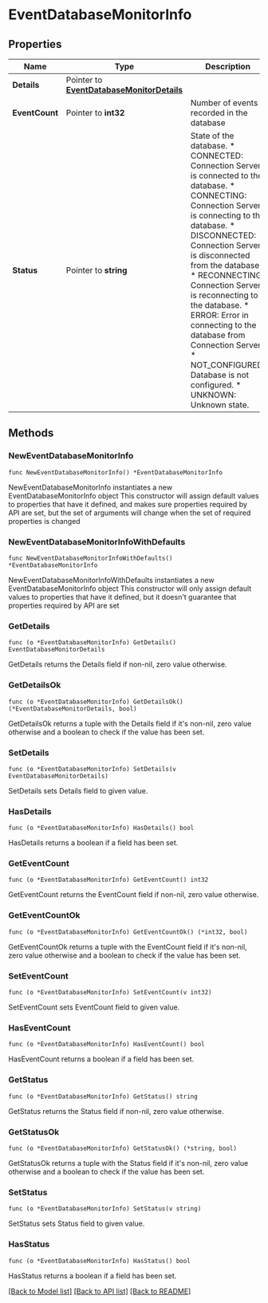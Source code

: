 # EventDatabaseMonitorInfo

## Properties

Name | Type | Description | Notes
------------ | ------------- | ------------- | -------------
**Details** | Pointer to [**EventDatabaseMonitorDetails**](EventDatabaseMonitorDetails.md) |  | [optional] 
**EventCount** | Pointer to **int32** | Number of events recorded in the database | [optional] 
**Status** | Pointer to **string** | State of the database. * CONNECTED: Connection Server is connected to the database. * CONNECTING: Connection Server is connecting to the database. * DISCONNECTED: Connection Server is disconnected from the database. * RECONNECTING: Connection Server is reconnecting to the database. * ERROR: Error in connecting to the database from Connection Server. * NOT_CONFIGURED: Database is not configured. * UNKNOWN: Unknown state. | [optional] 

## Methods

### NewEventDatabaseMonitorInfo

`func NewEventDatabaseMonitorInfo() *EventDatabaseMonitorInfo`

NewEventDatabaseMonitorInfo instantiates a new EventDatabaseMonitorInfo object
This constructor will assign default values to properties that have it defined,
and makes sure properties required by API are set, but the set of arguments
will change when the set of required properties is changed

### NewEventDatabaseMonitorInfoWithDefaults

`func NewEventDatabaseMonitorInfoWithDefaults() *EventDatabaseMonitorInfo`

NewEventDatabaseMonitorInfoWithDefaults instantiates a new EventDatabaseMonitorInfo object
This constructor will only assign default values to properties that have it defined,
but it doesn't guarantee that properties required by API are set

### GetDetails

`func (o *EventDatabaseMonitorInfo) GetDetails() EventDatabaseMonitorDetails`

GetDetails returns the Details field if non-nil, zero value otherwise.

### GetDetailsOk

`func (o *EventDatabaseMonitorInfo) GetDetailsOk() (*EventDatabaseMonitorDetails, bool)`

GetDetailsOk returns a tuple with the Details field if it's non-nil, zero value otherwise
and a boolean to check if the value has been set.

### SetDetails

`func (o *EventDatabaseMonitorInfo) SetDetails(v EventDatabaseMonitorDetails)`

SetDetails sets Details field to given value.

### HasDetails

`func (o *EventDatabaseMonitorInfo) HasDetails() bool`

HasDetails returns a boolean if a field has been set.

### GetEventCount

`func (o *EventDatabaseMonitorInfo) GetEventCount() int32`

GetEventCount returns the EventCount field if non-nil, zero value otherwise.

### GetEventCountOk

`func (o *EventDatabaseMonitorInfo) GetEventCountOk() (*int32, bool)`

GetEventCountOk returns a tuple with the EventCount field if it's non-nil, zero value otherwise
and a boolean to check if the value has been set.

### SetEventCount

`func (o *EventDatabaseMonitorInfo) SetEventCount(v int32)`

SetEventCount sets EventCount field to given value.

### HasEventCount

`func (o *EventDatabaseMonitorInfo) HasEventCount() bool`

HasEventCount returns a boolean if a field has been set.

### GetStatus

`func (o *EventDatabaseMonitorInfo) GetStatus() string`

GetStatus returns the Status field if non-nil, zero value otherwise.

### GetStatusOk

`func (o *EventDatabaseMonitorInfo) GetStatusOk() (*string, bool)`

GetStatusOk returns a tuple with the Status field if it's non-nil, zero value otherwise
and a boolean to check if the value has been set.

### SetStatus

`func (o *EventDatabaseMonitorInfo) SetStatus(v string)`

SetStatus sets Status field to given value.

### HasStatus

`func (o *EventDatabaseMonitorInfo) HasStatus() bool`

HasStatus returns a boolean if a field has been set.


[[Back to Model list]](../README.md#documentation-for-models) [[Back to API list]](../README.md#documentation-for-api-endpoints) [[Back to README]](../README.md)



